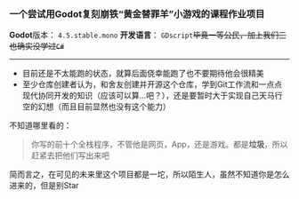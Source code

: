 ### 一个尝试用Godot复刻崩铁“黄金替罪羊”小游戏的课程作业项目


**Godot**版本： `4.5.stable.mono`
**开发语言**： `GDscript`~~毕竟一等公民，加上我们三也确实没学过`C#`~~

----

- 目前还是不太能跑的状态，就算后面侥幸能跑了也不要期待他会很精美
- 至少仓库创建者认为，和舍友创建并开源这个仓库，学到Git工作流和一点点现代协同开发的知识（应该可以算…吧？），还是要暂时大于实现自己天马行空的幻想（而且目前显然也没有这个能力）


不知道哪里看的：
 >你写的前十个全栈程序，不管他是网页，App，还是游戏。都是**垃圾**，所以赶紧去把他们写出来吧

简而言之，在可见的未来里这个项目都是一坨，所以陌生人，虽然不知道你是怎么进来的，但是别Star